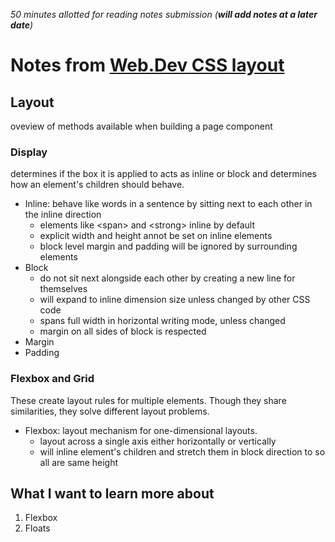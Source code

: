 *50 minutes allotted for reading notes submission (**will add notes at a later date**)*

# Notes from [Web.Dev CSS layout](https://web.dev/learn/css/layout/)

## Layout
oveview of methods available when building a page component

### Display
determines if the box it is applied to acts as inline or block and determines how an element's children should behave.
* Inline: behave like words in a sentence by sitting next to each other in the inline direction
  * elements like \<span> and \<strong> inline by default
  * explicit width and height annot be set on inline elements
  * block level margin and padding will be ignored by surrounding elements
* Block
  * do not sit next alongside each other by creating a new line for themselves
  * will expand to inline dimension size unless changed by other CSS code
  * spans full width in horizontal writing mode, unless changed
  * margin on all sides of block is respected
* Margin
* Padding

### Flexbox and Grid 
These create layout rules for multiple elements. Though they share similarities, they solve different layout problems.
* Flexbox: layout mechanism for one-dimensional layouts.
  * layout across a single axis either horizontally or vertically
  * will inline element's children and stretch them in block direction to so all are same height

## What I want to learn more about
1. Flexbox
2. Floats
